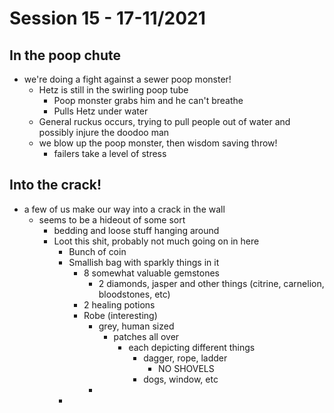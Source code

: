 # Session 15 - 17-11/2021

## In the poop chute
- we're doing a fight against a sewer poop monster!
  - Hetz is still in the swirling poop tube
    - Poop monster grabs him and he can't breathe
    - Pulls Hetz under water
  - General ruckus occurs, trying to pull people out of water and possibly injure the doodoo man
  - we blow up the poop monster, then wisdom saving throw!
    - failers take a level of stress

## Into the crack!
  - a few of us make our way into a crack in the wall
    - seems to be a hideout of some sort
      - bedding and loose stuff hanging around
      - Loot this shit, probably not much going on in here
        - Bunch of coin 
        - Smallish bag with sparkly things in it
          - 8 somewhat valuable gemstones
            - 2 diamonds, jasper and other things (citrine, carnelion, bloodstones, etc)
          - 2 healing potions
          - Robe (interesting)
            - grey, human sized
              - patches all over
                - each depicting different things
                  - dagger, rope, ladder
                    - NO SHOVELS
                  - dogs, window, etc
            - 
        - 